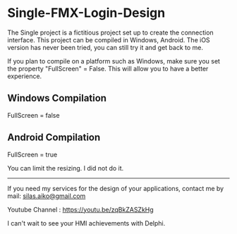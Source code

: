 # Single-FMX-Login-Design
The Single project is a fictitious project set up to create the connection interface. This project can be compiled in Windows, Android. The iOS version has never been tried, you can still try it and get back to me.

If you plan to compile on a platform such as Windows, make sure you set the property "FullScreen" = False. This will allow you to have a better experience.

Windows Compilation
-------------------------------------------------------
FullScreen = false

Android Compilation
-------------------------------------------------------
FullScreen = true

You can limit the resizing. I did not do it.

-------------------------------------------------------
If you need my services for the design of your applications, contact me by mail:
silas.aiko@gmail.com

Youtube Channel : https://youtu.be/zqBkZASZkHg

I can't wait to see your HMI achievements with Delphi.

